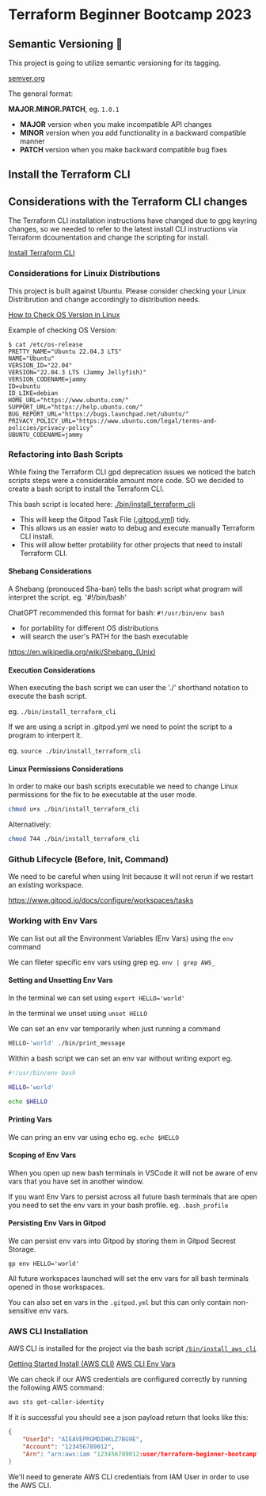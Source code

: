 # Terraform Beginner Bootcamp 2023

## Semantic Versioning :mage:

This project is going to utilize semantic versioning for its tagging.

[semver.org](https://semver.org/)

The general format: 

 **MAJOR.MINOR.PATCH**, eg. `1.0.1`

   - **MAJOR** version when you make incompatible API changes
   - **MINOR** version when you add functionality in a backward compatible manner
   - **PATCH** version when you make backward compatible bug fixes

## Install the Terraform CLI

## Considerations with the Terraform CLI changes
The Terraform CLI installation instructions have changed due to gpg keyring changes, so we needed to refer to the latest install CLI instructions via Terraform dcoumentation and change the scripting for install.

[Install Terraform CLI](https://developer.hashicorp.com/terraform/tutorials/aws-get-started/install-cli)

### Considerations for Linuix Distributions

This project is built against Ubuntu.
Please consider checking your Linux Distribrution and change accordingly to distribution needs.

[How to Check OS Version in Linux](https://www.cyberciti.biz/faq/how-to-check-os-version-in-linux-command-line/)

Example of checking OS Version:

```
$ cat /etc/os-release
PRETTY_NAME="Ubuntu 22.04.3 LTS"
NAME="Ubuntu"
VERSION_ID="22.04"
VERSION="22.04.3 LTS (Jammy Jellyfish)"
VERSION_CODENAME=jammy
ID=ubuntu
ID_LIKE=debian
HOME_URL="https://www.ubuntu.com/"
SUPPORT_URL="https://help.ubuntu.com/"
BUG_REPORT_URL="https://bugs.launchpad.net/ubuntu/"
PRIVACY_POLICY_URL="https://www.ubuntu.com/legal/terms-and-policies/privacy-policy"
UBUNTU_CODENAME=jammy
```

### Refactoring into Bash Scripts

While fixing the Terraform CLI gpd deprecation issues we noticed the batch scripts steps were a considerable amount more code. SO we decided to create a bash script to install the Terraform CLI. 

This bash script is located here: [./bin/install_terraform_cli](./bin/install_terraform_cli)

- This will keep the Gitpod Task File ([.gitpod.yml](.gitpod.yml)) tidy.
- This allows us an easier wato to debug and execute manually Terraform CLI install.
- This will allow better protability for other projects that need to install Terraform CLI.

#### Shebang Considerations

A Shebang (pronouced Sha-ban) tells the bash script what program will interpret the script. eg. '#!/bin/bash'

ChatGPT recommended this format for bash: `#!/usr/bin/env bash`

- for portability for different OS distributions
- will search the user's PATH for the bash executable

https://en.wikipedia.org/wiki/Shebang_(Unix)

#### Execution Considerations

When executing the bash script we can user the './' shorthand notation to execute the bash script.

eg. `./bin/install_terraform_cli`

If we are using a script in .gitpod.yml we need to point the script to a program to interpert it.

eg. `source ./bin/install_terraform_cli`

#### Linux Permissions Considerations

In order to make our bash scripts executable we need to change Linux permissions for the fix to be executable at the user mode.

```sh
chmod u+x ./bin/install_terraform_cli
```

Alternatively:

```sh 
chmod 744 ./bin/install_terraform_cli
```

### Github Lifecycle (Before, Init, Command)

We need to be careful when using Init because it will not rerun if we restart an existing workspace.

https://www.gitpod.io/docs/configure/workspaces/tasks

### Working with Env Vars

We can list out all the Environment Variables (Env Vars) using the `env` command

We can fileter specific env vars using grep eg. `env | grep AWS_`

#### Setting and Unsetting Env Vars

In the terminal we can set using `export HELLO='world'`

In the terminal we unset using `unset HELLO`

We can set an env var temporarily when just running a command

```sh
HELLO-'world' ./bin/print_message
```
Within a bash script we can set an env var without writing export eg.

```sh
#!/usr/bin/env bash

HELLO='world'

echo $HELLO
```

#### Printing Vars

We can pring an env var using echo eg. `echo $HELLO`

#### Scoping of Env Vars

When you open up new bash terminals in VSCode it will not be aware of env vars that you have set in another window.

If you want Env Vars to persist across all future bash terminals that are open you need to set the env vars in your bash profile. eg. `.bash_profile`

#### Persisting Env Vars in Gitpod

We can persist env vars into Gitpod by storing them in Gitpod Secrest Storage.

```
gp env HELLO='world'
```

All future workspaces launched will set the env vars for all bash terminals opened in those workspaces.

You can also set en vars in the `.gitpod.yml` but this can only contain non-sensitive env vars.


### AWS CLI Installation


AWS CLI is installed for the project via the bash script [`/bin/install_aws_cli`](/bin/install_aws_cli`)

[Getting Started Install (AWS CLI)](https://docs.aws.amazon.com/cli/latest/userguide/getting-started-install.html)
[AWS CLI Env Vars](https://docs.aws.amazon.com/cli/latest/userguide/cli-configure-envvars.html)

We can check if our AWS credentials are configured correctly by running the following AWS command:

```sh
aws sts get-caller-identity
```

If it is successful you should see a json payload return that looks like this:

```json
{
    "UserId": "AIEAVEPRGMDIHKLZ7BG9E",
    "Account": "123456789012",
    "Arn": "arn:aws:iam "123456789012:user/terraform-beginner-bootcamp"
}
```

We'll need to generate AWS CLI credentials from IAM User in order to use the AWS CLI.

